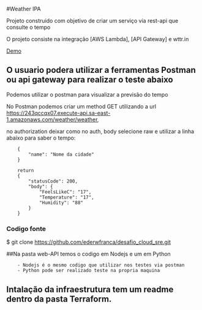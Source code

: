 #Weather IPA

Projeto construido com objetivo de criar um serviço via rest-api que consulte o tempo

O projeto consiste na integração [AWS Lambda], [API Gateway] e wttr.in

[Demo](https://243qccqx07.execute-api.sa-east-1.amazonaws.com/weather/weather)

## O usuario podera utilizar a ferramentas Postman ou api gateway para realizar o teste abaixo
Podemos utilizar o postman para visualizar a previsão do tempo

No Postman podemos criar um method GET utilizando a url  https://243qccqx07.execute-api.sa-east-1.amazonaws.com/weather/weather, 

no authorization deixar como no auth, body selecione raw e utilizar a linha abaixo para saber o tempo:
```
	{
		"name": "Nome da cidade"
	}
```
```
	return
	{
		"statusCode": 200,
		"body": {
			"FeelsLikeC": "17",
			"Temperature": "17",
			"Humidity": "88"
		}
	}
```

### Codigo fonte
$ git clone https://github.com/ederwfranca/desafio_cloud_sre.git

##Na pasta web-API temos o codigo em Nodejs e um em Python

```
	- Nodejs é o mesmo codigo que utilizar nos testes via postman
	- Python pode ser realizado teste na propria maquina
```

## Intalação da infraestrutura tem um readme dentro da pasta Terraform. 
